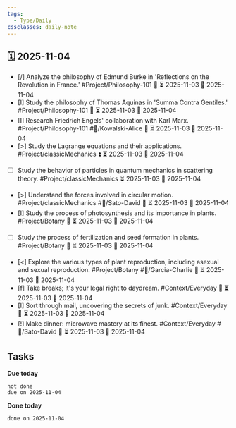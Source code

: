 ```yaml
---
tags:
  - Type/Daily
cssclasses: daily-note
---
```


## 🗓️ 2025-11-04

- [/] Analyze the philosophy of Edmund Burke in 'Reflections on the Revolution in France.' #Project/Philosophy-101 🔼 ⏳ 2025-11-03 📅 2025-11-04
- [I] Study the philosophy of Thomas Aquinas in 'Summa Contra Gentiles.' #Project/Philosophy-101 🔽 ⏳ 2025-11-03 📅 2025-11-04
- [I] Research Friedrich Engels' collaboration with Karl Marx. #Project/Philosophy-101 #👤/Kowalski-Alice 🔼 ⏳ 2025-11-03 📅 2025-11-04
- [>] Study the Lagrange equations and their applications. #Project/classicMechanics ⏫ ⏳ 2025-11-03 📅 2025-11-04
- [ ] Study the behavior of particles in quantum mechanics in scattering theory. #Project/classicMechanics ⏳ 2025-11-03 📅 2025-11-04
- [>] Understand the forces involved in circular motion. #Project/classicMechanics #👤/Sato-David 🔽 ⏳ 2025-11-03 📅 2025-11-04
- [I] Study the process of photosynthesis and its importance in plants. #Project/Botany 🔽 ⏳ 2025-11-03 📅 2025-11-04
- [ ] Study the process of fertilization and seed formation in plants. #Project/Botany 🔽 ⏳ 2025-11-03 📅 2025-11-04
- [<] Explore the various types of plant reproduction, including asexual and sexual reproduction. #Project/Botany #👤/Garcia-Charlie 🔼 ⏳ 2025-11-03 📅 2025-11-04
- [f] Take breaks; it's your legal right to daydream. #Context/Everyday 🔽 ⏳ 2025-11-03 📅 2025-11-04
- [I] Sort through mail, uncovering the secrets of junk. #Context/Everyday 🔽 ⏳ 2025-11-03 📅 2025-11-04
- [!] Make dinner: microwave mastery at its finest. #Context/Everyday #👤/Sato-David 🔼 ⏳ 2025-11-03 📅 2025-11-04

## Tasks

**Due today**

```tasks
not done
due on 2025-11-04
```

**Done today**

```tasks
done on 2025-11-04
```
            